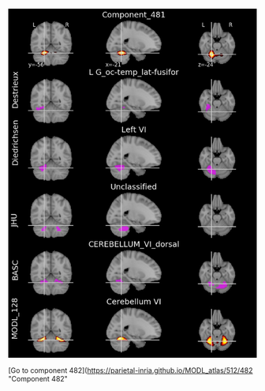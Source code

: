


![481](preliminary/481.jpg "Component 481")

[Go to component 482](https://parietal-inria.github.io/MODL_atlas/512/482 "Component 482"